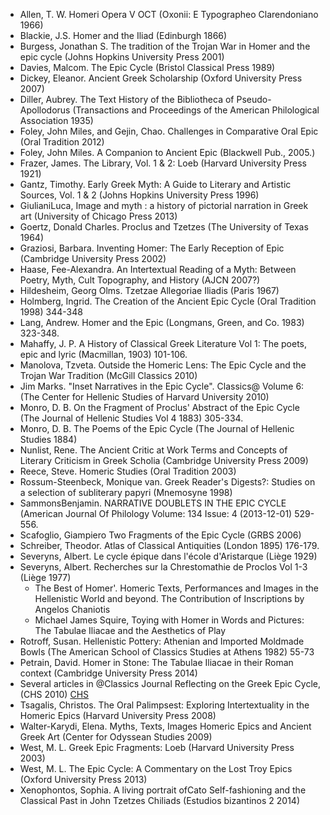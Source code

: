 
- Allen, T. W. Homeri Opera V OCT (Oxonii: E Typographeo Clarendoniano 1966)
- Blackie, J.S. Homer and the Iliad (Edinburgh 1866)
- Burgess, Jonathan S. The tradition of the Trojan War in Homer and the epic cycle (Johns Hopkins University Press 2001)
- Davies, Malcom. The Epic Cycle (Bristol Classical Press 1989)
- Dickey, Eleanor. Ancient Greek Scholarship (Oxford University Press 2007)
- Diller, Aubrey. The Text History of the Bibliotheca of Pseudo-Apollodorus (Transactions and Proceedings of the American Philological Association 1935)
- Foley, John Miles, and Gejin, Chao. Challenges in Comparative Oral Epic (Oral Tradition 2012)
- Foley, John Miles. A Companion to Ancient Epic  (Blackwell Pub., 2005.)
- Frazer, James. The Library, Vol. 1 & 2: Loeb (Harvard University Press 1921)
- Gantz, Timothy. Early Greek Myth: A Guide to Literary and Artistic Sources, Vol. 1 & 2 (Johns Hopkins University Press 1996)
- GiulianiLuca, Image and myth : a history of pictorial narration in Greek art (University of Chicago Press 2013)
- Goertz, Donald Charles. Proclus and Tzetzes (The University of Texas 1964)
- Graziosi, Barbara. Inventing Homer: The Early Reception of Epic (Cambridge University Press 2002)
- Haase, Fee-Alexandra. An Intertextual Reading of a Myth: Between Poetry, Myth, Cult Topography, and History (AJCN 2007?)
- Hildesheim, Georg Olms. Tzetzae Allegoriae Iliadis (Paris 1967)
- Holmberg, Ingrid. The Creation of the Ancient Epic Cycle (Oral Tradition 1998) 344-348
- Lang, Andrew. Homer and the Epic (Longmans, Green, and Co. 1983) 323-348.
- Mahaffy, J. P. A History of Classical Greek Literature Vol 1: The poets, epic and lyric (Macmillan, 1903) 101-106.
- Manolova, Tzveta. Outside the Homeric Lens: The Epic Cycle and the Trojan War Tradition (McGill Classics 2010)
- Jim Marks. "Inset Narratives in the Epic Cycle". Classics@ Volume 6: (The Center for Hellenic Studies of Harvard University 2010)
- Monro, D. B. On the Fragment of Proclus' Abstract of the Epic Cycle (The Journal of Hellenic Studies Vol 4 1883) 305-334.
- Monro, D. B. The Poems of the Epic Cycle (The Journal of Hellenic Studies 1884)
- Nunlist, Rene. The Ancient Critic at Work Terms and Concepts of Literary Criticism in Greek Scholia (Cambridge University Press 2009)
- Reece, Steve. Homeric Studies (Oral Tradition 2003)
- Rossum-Steenbeck, Monique van. Greek Reader's Digests?: Studies on a selection of subliterary papyri (Mnemosyne 1998)
- SammonsBenjamin. NARRATIVE DOUBLETS IN THE EPIC CYCLE (American Journal Of Philology Volume: 134 Issue: 4 (2013-12-01) 529-556.
- Scafoglio, Giampiero Two Fragments of the Epic Cycle (GRBS 2006)
- Schreiber, Theodor. Atlas of Classical Antiquities (London 1895) 176-179.
- Severyns, Albert. Le cycle épique dans l'école d'Aristarque (Liège 1929)
- Severyns, Albert. Recherches sur la Chrestomathie de Proclos Vol 1-3 (Liège 1977)
    - The Best of Homer'. Homeric Texts, Performances and Images in the Hellenistic World and beyond. The Contribution of Inscriptions by Angelos Chaniotis
    - Michael James Squire, Toying with Homer in Words and Pictures: The Tabulae Iliacae and the Aesthetics of Play
- Rotroff, Susan. Hellenistic Pottery: Athenian and Imported Moldmade Bowls (The American School of Classics Studies at Athens 1982) 55-73
- Petrain, David. Homer in Stone: The Tabulae Iliacae in their Roman context (Cambridge University Press 2014)
- Several articles in @Classics Journal Reflecting on the Greek Epic Cycle, (CHS 2010) [CHS](http://chs.harvard.edu/wa/pageR?tn=ArticleWrapper&bdc=12&mn=3232)
- Tsagalis, Christos. The Oral Palimpsest: Exploring Intertextuality in the Homeric Epics (Harvard University Press 2008)
- Walter-Karydi, Elena. Myths, Texts, Images Homeric Epics and Ancient Greek Art (Center for Odyssean Studies 2009)
- West, M. L. Greek Epic Fragments: Loeb (Harvard University Press 2003)
- West, M. L. The Epic Cycle: A Commentary on the Lost Troy Epics (Oxford University Press 2013)
- Xenophontos, Sophia. A living portrait ofCato Self-fashioning and the Classical Past in John Tzetzes Chiliads (Estudios bizantinos 2 2014)
